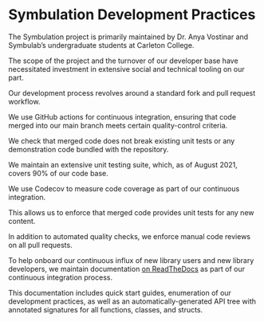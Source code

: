 # Symbulation Development Practices

The Symbulation project is primarily maintained by Dr. Anya Vostinar and Symbulab’s undergraduate students at Carleton College.
 
The scope of the project and the turnover of our developer base have necessitated investment in extensive social and technical tooling on our part.
 
Our development process revolves around a standard fork and pull request workflow.
 
We use GitHub actions for continuous integration, ensuring that code merged into our main branch meets certain quality-control criteria.
 
We check that merged code does not break existing unit tests or any demonstration code bundled with the repository.
 
We maintain an extensive unit testing suite, which, as of August 2021, covers 90% of our code base.
 
We use Codecov to measure code coverage as part of our continuous integration.
 
This allows us to enforce that merged code provides unit tests for any new content.
 
In addition to automated quality checks, we enforce manual code reviews on all pull requests.
 
To help onboard our continuous influx of new library users and new library developers, we maintain documentation [on ReadTheDocs](https://symbulation.readthedocs.io/en/latest/) as part of our continuous integration process.

This documentation includes quick start guides, enumeration of our development practices, as well as an automatically-generated API tree with annotated signatures for all functions, classes, and structs.